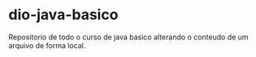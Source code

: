 # dio-java-basico

Repositorio de todo o curso de java basico
alterando o conteudo de um arquivo de forma local.
